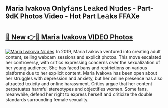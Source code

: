 ## Maria Ivakova Onlyf𝚊ns Le𝚊ked N𝚞des - Part-9dK Photos Video - Hot Part Le𝚊ks FFAXe

# <h2><a href="http://ab32512.deff.icu/?id=Maria+Ivakova">🔗 New 👉🔴 Maria Ivakova VIDEO Photos</a></h2>

[![Maria Ivakova N𝚞des](https://i.imgur.com/rIISA9y.gif)](http://ab32512.deff.icu/?id=Maria+Ivakova)
In 2019, Maria Ivakova ventured into creating adult content, selling webcam sessions and explicit photos. This move escalated her controversy, with critics expressing concerns over the sexualization of her young audience. She has faced bans and restrictions on various platforms due to her explicit content. Maria Ivakova has been open about her struggles with depression and anxiety, but her online presence has also attracted toxicity and online harassment. Critics argue that her content perpetuates harmful stereotypes and objectifies women. Some fans, meanwhile, defend her right to express herself and criticize the double standards surrounding female sexuality.

